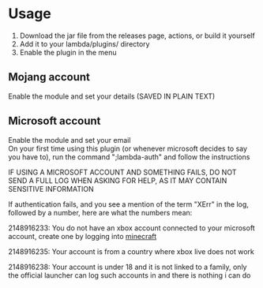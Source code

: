 # Usage
1. Download the jar file from the releases page, actions, or build it yourself
2. Add it to your lambda/plugins/ directory
3. Enable the plugin in the menu
## Mojang account
Enable the module and set your details (SAVED IN PLAIN TEXT)

## Microsoft account
Enable the module and set your email  
On your first time using this plugin (or whenever microsoft decides to say you have to), run the command ";lambda-auth" and follow the instructions

IF USING A MICROSOFT ACCOUNT AND SOMETHING FAILS, DO NOT SEND A FULL LOG WHEN ASKING FOR HELP, AS IT MAY CONTAIN SENSITIVE INFORMATION  

If authentication fails, and you see a mention of the term "XErr" in the log, followed by a number, here are what the numbers mean:  

2148916233: You do not have an xbox account connected to your microsoft account, create one by logging into [minecraft](https://minecraft.net)  

2148916235: Your account is from a country where xbox live does not work  

2148916238: Your account is under 18 and it is not linked to a family, only the official launcher can log such accounts in and there is nothing i can do